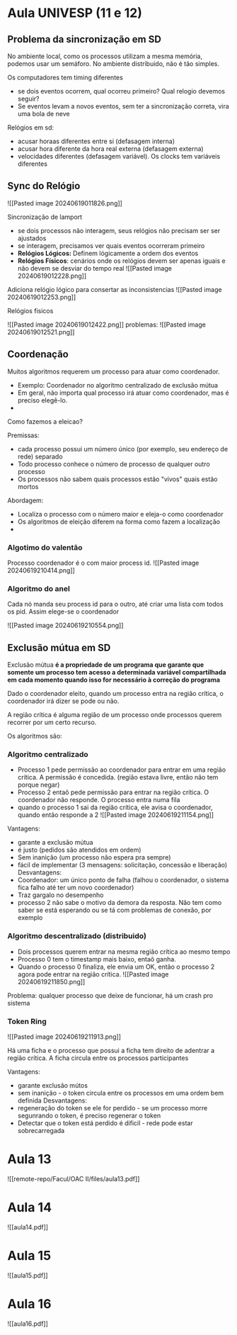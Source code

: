 # Aula UNIVESP (11 e 12)


## Problema da sincronização em SD
No ambiente local, como os processos utilizam a mesma memória, podemos usar um semáforo. No ambiente distribuido, não é tão simples.

Os computadores tem timing diferentes
*  se dois eventos ocorrem, qual ocorreu primeiro? Qual relogio devemos seguir? 
* Se eventos levam a novos eventos, sem ter a sincronização correta, vira uma bola de neve

Relógios em sd:
* acusar horaas diferentes entre si (defasagem interna)
* acusar hora diferente da hora real externa (defasagem externa)
* velocidades diferentes (defasagem variável). Os clocks tem variáveis diferentes


## Sync do Relógio 

![[Pasted image 20240619011826.png]]

Sincronização de lamport
* se dois processos não interagem, seus relógios não precisam ser ser ajustados
* se interagem, precisamos ver quais eventos ocorreram primeiro
* **Relógios Lógicos:** Definem lógicamente a ordem dos eventos
* **Relógios Físicos**: cenários onde os relógios devem ser apenas iguais e não devem se desviar do tempo real
![[Pasted image 20240619012228.png]]

Adiciona relógio lógico para consertar as inconsistencias
![[Pasted image 20240619012253.png]]

Relógios fisicos

![[Pasted image 20240619012422.png]]
problemas:
![[Pasted image 20240619012521.png]]



## Coordenação

Muitos algoritmos requerem um processo para atuar como coordenador.
* Exemplo: Coordenador no algoritmo centralizado de exclusão mútua
* Em geral, não importa qual processo irá atuar como coordenador, mas é preciso elegê-lo. 
* 
Como fazemos a  eleicao?

Premissas:
* cada processo possui um número único (por exemplo, seu endereço de rede) separado
* Todo processo conhece o número de processo de qualquer outro processo
* Os processos não sabem quais processos estão "vivos" quais estão mortos

Abordagem:
* Localiza o processo com o número maior e eleja-o como coordenador
* Os algoritmos de eleição diferem na forma como fazem a localização
* 
### Algotimo do valentão
Processo coordenador é o com maior process id.
![[Pasted image 20240619210414.png]]

### Algoritmo do anel
Cada nó manda seu process id para o outro, até criar uma lista com todos os pid. Assim elege-se o coordenador

![[Pasted image 20240619210554.png]]


## Exclusão mútua em SD

Exclusão mútua **é a propriedade de um programa que garante que somente um processo tem acesso a determinada variável compartilhada em cada momento quando isso for necessário à correção do programa**


Dado o coordenador eleito, quando um processo entra na região crítica, o coordenador irá dizer se pode ou não.

A região crítica é alguma região de um processo onde processos querem recorrer por um certo recurso.

Os algoritmos são:
### Algoritmo centralizado

* Processo 1 pede permissão ao coordenador para entrar em uma região crítica. A permissão é concedida. (região estava livre, então não tem porque negar)
* Processo 2 entaõ pede permissão para entrar na região crítica. O coordenador não responde. O processo entra numa fila
* quando o processo 1 sai da região crítica, ele avisa o coordenador, quando então responde a 2
![[Pasted image 20240619211154.png]]

Vantagens:
* garante a exclusão mútua
* é justo (pedidos são atendidos em ordem)
* Sem inanição (um processo não espera pra sempre)
* fácil de implementar (3 mensagens: solicitação, concessão e liberação)
Desvantagens:
* Coordenador: um único ponto de falha (falhou o coordenador, o sistema fica falho até ter um novo coordenador)
* Traz gargalo no desempenho
* processo 2 não sabe o motivo da demora da resposta. Não tem como saber se está esperando ou se tá com problemas de conexão, por exemplo

### Algoritmo descentralizado (distribuido)
* Dois processos querem entrar na mesma região crítica ao mesmo tempo
* Processo 0 tem o timestamp mais baixo, entaõ ganha.
* Quando o processo 0 finaliza, ele envia um OK, então o processo 2 agora pode entrar na região crítica.
![[Pasted image 20240619211850.png]]

Problema: qualquer processo que deixe de funcionar, há um crash pro sistema

### Token Ring

![[Pasted image 20240619211913.png]]

Há uma ficha e o processo que possui a ficha tem direito de adentrar a região crítica. A ficha circula entre os processos participantes

Vantagens:
* garante exclusão mútos
* sem inanição - o token circula entre os processos em uma ordem bem definida
Desvantagens:
* regeneração do token se ele for perdido - se um processo morre segunrando o token, é preciso regenerar o token
* Detectar que o token está perdido é dificil - rede pode estar sobrecarregada






# Aula 13

![[remote-repo/Facul/OAC II/files/aula13.pdf]]
# Aula 14

![[aula14.pdf]]
# Aula 15


![[aula15.pdf]]
# Aula 16

![[aula16.pdf]]